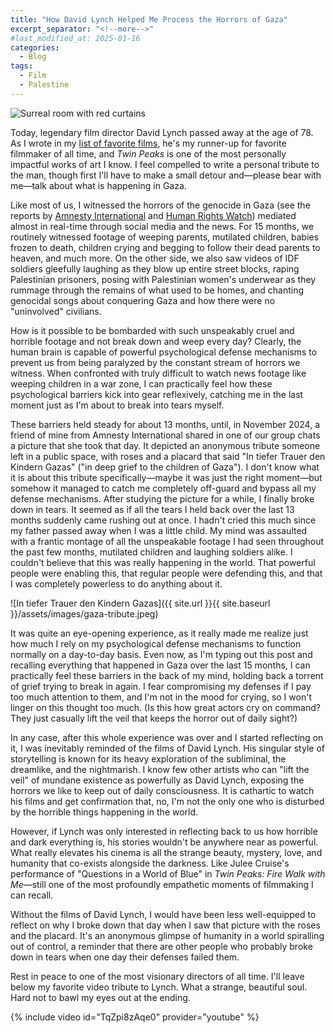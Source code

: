 ```yaml
---
title: "How David Lynch Helped Me Process the Horrors of Gaza"
excerpt_separator: "<!--more-->"
#last_modified_at: 2025-01-16
categories:
  - Blog
tags:
  - Film
  - Palestine
---
```


![Surreal room with red curtains](https://image.tmdb.org/t/p/original/2Qjk85myPEynh19CGzOE4PMYjjn.jpg)

Today, legendary film director David Lynch passed away at the age of 78. As I wrote in my <a href="https://janedoe941.github.io/cafealpha/list/top-films/" target="_blank" rel="noopener noreferrer">list of favorite films</a>, he's my runner-up for favorite filmmaker of all time, and *Twin Peaks* is one of the most personally impactful works of art I know. I feel compelled to write a personal tribute to the man, though first I'll have to make a small detour and—please bear with me—talk about what is happening in Gaza.

Like most of us, I witnessed the horrors of the genocide in Gaza (see the reports by <a href="https://www.amnesty.org/en/latest/news/2024/12/amnesty-international-concludes-israel-is-committing-genocide-against-palestinians-in-gaza/" target="_blank" rel="noopener noreferrer">Amnesty International</a> and <a href="https://www.hrw.org/news/2024/12/19/israels-crime-extermination-acts-genocide-gaza" target="_blank" rel="noopener noreferrer">Human Rights Watch</a>) mediated almost in real-time through social media and the news. For 15 months, we routinely witnessed footage of weeping parents, mutilated children, babies frozen to death, children crying and begging to follow their dead parents to heaven, and much more. On the other side, we also saw videos of IDF soldiers gleefully laughing as they blow up entire street blocks, raping Palestinian prisoners, posing with Palestinian women's underwear as they rummage through the remains of what used to be homes, and chanting genocidal songs about conquering Gaza and how there were no "uninvolved" civilians.

How is it possible to be bombarded with such unspeakably cruel and horrible footage and not break down and weep every day? Clearly, the human brain is capable of powerful psychological defense mechanisms to prevent us from being paralyzed by the constant stream of horrors we witness. When confronted with truly difficult to watch news footage like weeping children in a war zone, I can practically feel how these psychological barriers kick into gear reflexively, catching me in the last moment just as I'm about to break into tears myself.

These barriers held steady for about 13 months, until, in November 2024, a friend of mine from Amnesty International shared in one of our group chats a picture that she took that day. It depicted an anonymous tribute someone left in a public space, with roses and a placard that said "In tiefer Trauer den Kindern Gazas" ("in deep grief to the children of Gaza"). I don't know what it is about this tribute specifically—maybe it was just the right moment—but somehow it managed to catch me completely off-guard and bypass all my defense mechanisms. After studying the picture for a while, I finally broke down in tears. It seemed as if all the tears I held back over the last 13 months suddenly came rushing out at once. I hadn't cried this much since my father passed away when I was a little child. My mind was assaulted with a frantic montage of all the unspeakable footage I had seen throughout the past few months, mutilated children and laughing soldiers alike. I couldn't believe that this was really happening in the world. That powerful people were enabling this, that regular people were defending this, and that I was completely powerless to do anything about it.

![In tiefer Trauer den Kindern Gazas]({{ site.url }}{{ site.baseurl }}/assets/images/gaza-tribute.jpeg)

It was quite an eye-opening experience, as it really made me realize just how much I rely on my psychological defense mechanisms to function normally on a day-to-day basis. Even now, as I'm typing out this post and recalling everything that happened in Gaza over the last 15 months, I can practically feel these barriers in the back of my mind, holding back a torrent of grief trying to break in again. I fear compromising my defenses if I pay too much attention to them, and I'm not in the mood for crying, so I won't linger on this thought too much. (Is this how great actors cry on command? They just casually lift the veil that keeps the horror out of daily sight?)

In any case, after this whole experience was over and I started reflecting on it, I was inevitably reminded of the films of David Lynch. His singular style of storytelling is known for its heavy exploration of the subliminal, the dreamlike, and the nightmarish. I know few other artists who can "lift the veil" of mundane existence as powerfully as David Lynch, exposing the horrors we like to keep out of daily consciousness. It is cathartic to watch his films and get confirmation that, no, I'm not the only one who is disturbed by the horrible things happening in the world.

However, if Lynch was only interested in reflecting back to us how horrible and dark everything is, his stories wouldn't be anywhere near as powerful. What really elevates his cinema is all the strange beauty, mystery, love, and humanity that co-exists alongside the darkness. Like Julee Cruise's performance of "Questions in a World of Blue" in *Twin Peaks: Fire Walk with Me*—still one of the most profoundly empathetic moments of filmmaking I can recall.

Without the films of David Lynch, I would have been less well-equipped to reflect on why I broke down that day when I saw that picture with the roses and the placard. It's an anonymous glimpse of humanity in a world spiralling out of control, a reminder that there are other people who probably broke down in tears when one day their defenses failed them.

Rest in peace to one of the most visionary directors of all time. I'll leave below my favorite video tribute to Lynch. What a strange, beautiful soul. Hard not to bawl my eyes out at the ending.

{% include video id="TqZpi8zAqe0" provider="youtube" %}
